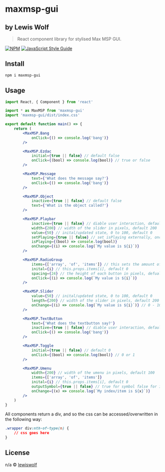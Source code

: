 # maxmsp-gui

## by Lewis Wolf

> React component library for stylised Max MSP GUI.

[![NPM](https://img.shields.io/npm/v/maxmsp-gui.svg)](https://www.npmjs.com/package/maxmsp-gui) [![JavaScript Style Guide](https://img.shields.io/badge/code_style-standard-brightgreen.svg)](https://standardjs.com)

## Install

```bash
npm i maxmsp-gui
```

## Usage

```jsx
import React, { Component } from 'react'

import * as MaxMSP from 'maxmsp-gui'
import 'maxmsp-gui/dist/index.css'

export default function main() => {
    return (
        <MaxMSP.Bang
            onClick={() => console.log('bang')}
        />

        <MaxMSP.Ezdac
            initial={true || false} // default false
            onClick={(bool) => console.log(bool)} // true or false
        />

        <MaxMSP.Message
            text={'What does the message say?'}
            onClick={() => console.log('bang')}
        />

        <MaxMSP.Object
            inactive={true || false} // default false
            text={'What is the object called?'}
        />

        <MaxMSP.Playbar
            inactive={true || false} // diable user interaction, default false
            width={200} // width of the slider in pixels, default 200
            value={50} // inital/updated state, 0 to 100, default 0
            setPlaying={true || false} // set isPlaying externally, once the component has mounted this will also trigger the isPlaying callback
            isPlaying={(bool) => console.log(bool)}
            onChange={(i) => console.log(`My value is ${i}`)}
        />

        <MaxMSP.RadioGroup
            items={['array', 'of', 'items']} // this sets the amount of radiobuttons, an array of empty strings will make just the buttons
            inital={i} // this.props.items[i], default 0
            spacing={24} // the height of each button in pixels, defualt 20
            onClick={(i) => console.log(`My value is ${i}`)}
        />

        <MaxMSP.Slider
            value={50} // inital/updated state, 0 to 100, default 0
            length={200} // width of the slider in pixels, default 200
            onChange={(i) => console.log(`My value is ${i}`)} // 0 - 100
        />

        <MaxMSP.TextButton
            text={'What does the textbutton say?'}
            inactive={true || false} // diable user interaction, default false
            onClick={() => console.log('bang')}
        />

        <MaxMSP.Toggle
            initial={true || false} // default 0
            onClick={(bool) => console.log(bool)} // 0 or 1
        />

        <MaxMSP.Umenu
            width={200} // width of the umenu in pixels, default 100
            items={['array', 'of', 'items']}
            inital={i} // this.props.items[i], default 0
            outputSymbol={true || false} // true for symbol false for int, default false
            onChange={(x) => console.log(`My index/item is ${x}`)}
        />
    )
}
```

All components return a div, and so the css can be accessed/overwritten in the following way:

```css
.wrapper div:nth-of-type(n) {
	// css goes here
}
```
## License

n/a © [lewiswolf](https://github.com/lewiswolf)
